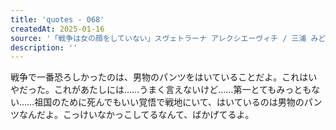 ```yaml
---
title: 'quotes - 068'
createdAt: 2025-01-16
source: '「戦争は女の顔をしていない」スヴェトラーナ アレクシエーヴィチ / 三浦 みどり 訳 より'
description: ''
---
```

戦争で一番恐ろしかったのは、男物のパンツをはいていることだよ。これはいやだった。これがあたしには……うまく言えないけど……第一とてもみっともない……祖国のために死んでもいい覚悟で戦地にいて、はいているのは男物のパンツなんだよ。こっけいなかっこしてるなんて、ばかげてるよ。